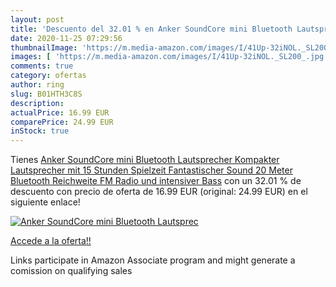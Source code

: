 ```yaml
---
layout: post
title: 'Descuento del 32.01 % en Anker SoundCore mini Bluetooth Lautsprec'
date: 2020-11-25 07:29:56
thumbnailImage: 'https://m.media-amazon.com/images/I/41Up-32iNOL._SL200_.jpg'
images: [ 'https://m.media-amazon.com/images/I/41Up-32iNOL._SL200_.jpg' ]
comments: true
category: ofertas
author: ring
slug: B01HTH3C8S
description:
actualPrice: 16.99 EUR
comparePrice: 24.99 EUR
inStock: true
---
```


Tienes [Anker SoundCore mini Bluetooth Lautsprecher  Kompakter Lautsprecher mit 15 Stunden Spielzeit  Fantastischer Sound  20 Meter Bluetooth Reichweite  FM Radio und intensiver Bass](https://www.amazon.de/dp/B01HTH3C8S/?tag=tolees0ca-21) con un 32.01 % de descuento con precio de oferta de 16.99 EUR (original: 24.99 EUR) en el siguiente enlace!

[![Anker SoundCore mini Bluetooth Lautsprec](https://m.media-amazon.com/images/I/41Up-32iNOL._SL200_.jpg)](https://www.amazon.de/dp/B01HTH3C8S/?tag=tolees0ca-21)

[Accede a la oferta!!](https://www.amazon.de/dp/B01HTH3C8S/?tag=tolees0ca-21)

Links participate in Amazon Associate program and might generate a comission on qualifying sales


